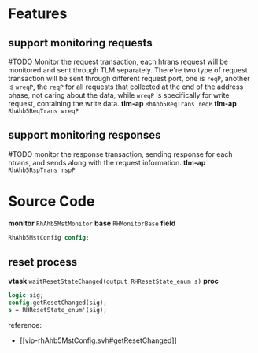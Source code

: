 # Features
## support monitoring requests
#TODO 
Monitor the request transaction, each htrans request will be monitored and sent through TLM separately.
There're two type of request transaction will be sent through different request port, one is `reqP`, another is `wreqP`, the `reqP` for all requests that collected at the end of the address phase, not caring about the data, while `wreqP` is specifically for write request, containing the write data.
**tlm-ap** `RhAhb5ReqTrans reqP`
**tlm-ap** `RhAhb5ReqTrans wreqP`

## support monitoring responses
#TODO 
monitor the response transaction, sending response for each htrans, and sends along with the request information. 
**tlm-ap** `RhAhb5RspTrans rspP`
# Source Code
**monitor** `RhAhb5MstMonitor`
**base** `RHMonitorBase`
**field**
```systemverilog
RhAhb5MstConfig config;
```
## reset process
**vtask** `waitResetStateChanged(output RHResetState_enum s)`
**proc**
```systemverilog
logic sig;
config.getResetChanged(sig);
s = RHResetState_enum'(sig);
```
reference:
- [[vip-rhAhb5MstConfig.svh#getResetChanged]]
